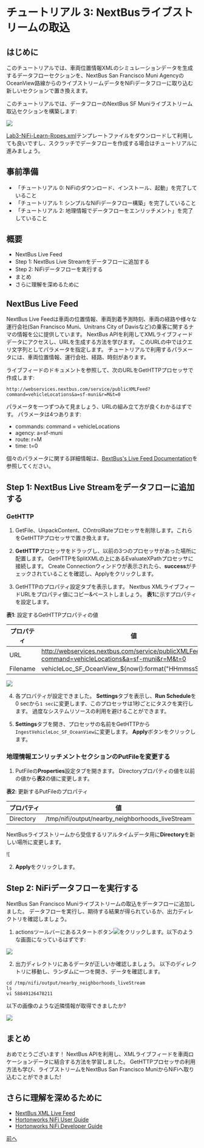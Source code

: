 # チュートリアル 3: NextBusライブストリームの取込

## はじめに

このチュートリアルでは、車両位置情報XMLのシミュレーションデータを生成するデータフローセクションを、NextBus San Francisco Muni AgencyのOceanView路線からのライブストリームデータをNiFiデータフローに取り込む新しいセクションで置き換えます。

このチュートリアルでは、データフローのNextBus SF Muniライブストリーム取込セクションを構築します:

![](https://raw.githubusercontent.com/hortonworks/tutorials/hdp-2.5/assets/learning-ropes-nifi-lab-series/lab3-ingest-nextbus-live-stream-nifi-lab-series/complete_dataflow_lab3_live_stream_ingestion.png)

[Lab3-NiFi-Learn-Ropes.xml](https://raw.githubusercontent.com/hortonworks/tutorials/hdp/assets/learning-ropes-nifi-lab-series/lab3-template/Lab3-NiFi-Learn-Ropes.xml)テンプレートファイルをダウンロードして利用しても良いですし、スクラッチでデータフローを作成する場合はチュートリアルに進みましょう。

## 事前準備

- 「チュートリアル 0: NiFiのダウンロード、インストール、起動」を完了していること
- 「チュートリアル 1: シンプルなNiFiデータフロー構築」を完了していること
- 「チュートリアル 2: 地理情報でデータフローをエンリッチメント」を完了していること

## 概要

- NextBus Live Feed
- Step 1: NextBus Live Streamをデータフローに追加する
- Step 2: NiFiデータフローを実行する
- まとめ
- さらに理解を深めるために

## NextBus Live Feed

NextBus Live Feedは車両の位置情報、車両到着予測時刻、車両の経路や様々な運行会社(San Francisco Muni、Unitrans City of Davisなど)の乗客に関するナマの情報を公に提供しています。
NextBus APIを利用してXMLライブフィードデータにアクセスし、URLを生成する方法を学びます。
このURLの中ではクエリ文字列としてパラメータを指定します。
チュートリアルで利用するパラメータには、車両位置情報、運行会社、経路、時刻があります。

ライブフィードのドキュメントを参照して、次のURLをGetHTTPプロセッサで作成します:

```
http://webservices.nextbus.com/service/publicXMLFeed?command=vehicleLocations&a=sf-muni&r=M&t=0
```

パラメータを一つずつみて見ましょう、URLの組み立て方が良くわかるはずです。
パラメータは4つあります:

- commands: command = vehicleLocations
- agency: a=sf-muni
- route: r=M
- time: t=0

個々のパラメータに関する詳細情報は、[BextBus's Live Feed Documentation](https://www.nextbus.com/xmlFeedDocs/NextBusXMLFeed.pdf)を参照してください。

## Step 1: NextBus Live Streamをデータフローに追加する

### GetHTTP

1. GetFile、UnpackContent、COntrolRateプロセッサを削除します。これらをGetHTTPプロセッサで置き換えます。

2. **GetHTTP**プロセッサをドラッグし、以前の3つのプロセッサがあった場所に配置します。
GetHTTPをSplitXMLの上にあるEvaluateXPathプロセッサに接続します。
Create Connectionウィンドウが表示されたら、**success**がチェックされていることを確認し、Applyをクリックします。

3. GetHTTPのプロパティ設定タブを表示します。
Nextbus XMLライブフィードURLをプロパティ値にコピー&ペーストしましょう。
**表1**に示すプロパティを設定します。

**表1**: 設定するGetHTTPプロパティの値

|プロパティ|値|
|----|----|
|URL|http://webservices.nextbus.com/service/publicXMLFeed?command=vehicleLocations&a=sf-muni&r=M&t=0|
|Filename|vehicleLoc_SF_OceanView_${now():format("HHmmssSSS")}.xml|

![](https://raw.githubusercontent.com/hortonworks/tutorials/hdp-2.5/assets/learning-ropes-nifi-lab-series/lab3-ingest-nextbus-live-stream-nifi-lab-series/getHTTP_liveStream_config_property_tab_window.png)

4. 各プロパティが設定できました。
**Settings**タブを表示し、**Run Schedule**を0 secから`1 sec`に変更します、このプロセッサは1秒ごとにタスクを実行します。
過度なシステムリソースの利用を避けることができます。

5. **Settings**タブを開き、プロセッサの名前をGetHTTPから`IngestVehicleLoc_SF_OceanView`に変更します。
**Apply**ボタンをクリックします。

### 地理情報エンリッチメントセクションのPutFileを変更する

1. PutFileの**Properties**設定タブを開きます。
Directoryプロパティの値を以前の値から**表2**の値に変更します。

**表2**: 更新するPutFileのプロパティ

|プロパティ|値|
|----|----|
|Directory|/tmp/nifi/output/nearby_neighborhoods_liveStream|

NextBusライブストリームから受信するリアルタイムデータ用に**Directory**を新しい場所に変更します。

![[](https://raw.githubusercontent.com/hortonworks/tutorials/hdp-2.5/assets/learning-ropes-nifi-lab-series/lab3-ingest-nextbus-live-stream-nifi-lab-series/modify_putFile_in_geo_enrich_section.png)

2. **Apply**をクリックします。

## Step 2: NiFiデータフローを実行する

NextBus San Francisco Muniライブストリームの取込をデータフローに追加しました。
データフローを実行し、期待する結果が得られているか、出力ディレクトリを確認しましょう。

1. actionsツールバーにあるスタートボタン![](https://raw.githubusercontent.com/hortonworks/tutorials/hdp-2.5/assets/learning-ropes-nifi-lab-series/lab1-build-nifi-dataflow/start_button_nifi_iot.png)をクリックします。以下のような画面になっているはずです:

![](https://raw.githubusercontent.com/hortonworks/tutorials/hdp-2.5/assets/learning-ropes-nifi-lab-series/lab3-ingest-nextbus-live-stream-nifi-lab-series/complete_dataflow_lab3_live_stream_ingestion.png)

2. 出力ディレクトリにあるデータが正しいか確認しましょう。
以下のディレクトリに移動し、ランダムに一つを開き、データを確認します。

```
cd /tmp/nifi/output/nearby_neighborhoods_liveStream
ls
vi 58849126478211
```

以下の画像のような近隣情報が取得できましたか?

![](https://raw.githubusercontent.com/hortonworks/tutorials/hdp-2.5/assets/learning-ropes-nifi-lab-series/lab3-ingest-nextbus-live-stream-nifi-lab-series/nextbus_liveStream_output_lab3.png)

## まとめ

おめでとうございます！
NextBus APIを利用し、XMLライブフィードを車両ロケーションデータに結合する方法を学習しました。
GetHTTPプロセッサの利用方法も学び、ライブストリームをNextBus San Francisco MuniからNiFiへ取り込むことができました!

## さらに理解を深めるために

- [NextBus XML Live Feed](https://www.nextbus.com/xmlFeedDocs/NextBusXMLFeed.pdf)
- [Hortonworks NiFi User Guide](http://docs.hortonworks.com/HDPDocuments/HDF1/HDF-1.2.0.1/bk_UserGuide/content/index.html)
- [Hortonworks NiFi Developer Guide](http://docs.hortonworks.com/HDPDocuments/HDF1/HDF-1.2.0.1/bk_DeveloperGuide/content/index.html)

[前へ](tutorials-4.md)
